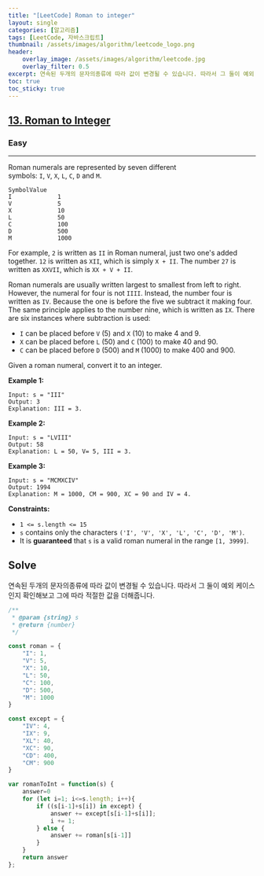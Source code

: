 ```yaml
---
title: "[LeetCode] Roman to integer"
layout: single
categories: [알고리즘]
tags: [LeetCode, 자바스크립트]
thumbnail: /assets/images/algorithm/leetcode_logo.png
header:
    overlay_image: /assets/images/algorithm/leetcode.jpg
    overlay_filter: 0.5
excerpt: 연속된 두개의 문자의종류에 따라 값이 변경될 수 있습니다. 따라서 그 둘이 예외 케이스인지 확인해보고 그에 따라 적절한 값을 더해줍니다.
toc: true
toc_sticky: true
---
```


## **[13. Roman to Integer](https://leetcode.com/problems/roman-to-integer/)**

### **Easy**

---

Roman numerals are represented by seven different symbols: `I`, `V`, `X`, `L`, `C`, `D` and `M`.

```
SymbolValue
I             1
V             5
X             10
L             50
C             100
D             500
M             1000
```

For example, `2` is written as `II` in Roman numeral, just two one's added together. `12` is written as `XII`, which is simply `X + II`. The number `27` is written as `XXVII`, which is `XX + V + II`.

Roman numerals are usually written largest to smallest from left to right. However, the numeral for four is not `IIII`. Instead, the number four is written as `IV`. Because the one is before the five we subtract it making four. The same principle applies to the number nine, which is written as `IX`. There are six instances where subtraction is used:

- `I` can be placed before `V` (5) and `X` (10) to make 4 and 9.
- `X` can be placed before `L` (50) and `C` (100) to make 40 and 90.
- `C` can be placed before `D` (500) and `M` (1000) to make 400 and 900.

Given a roman numeral, convert it to an integer.

**Example 1:**

```
Input: s = "III"
Output: 3
Explanation: III = 3.
```

**Example 2:**

```
Input: s = "LVIII"
Output: 58
Explanation: L = 50, V= 5, III = 3.
```

**Example 3:**

```
Input: s = "MCMXCIV"
Output: 1994
Explanation: M = 1000, CM = 900, XC = 90 and IV = 4.
```

**Constraints:**

- `1 <= s.length <= 15`
- `s` contains only the characters `('I', 'V', 'X', 'L', 'C', 'D', 'M')`.
- It is **guaranteed** that `s` is a valid roman numeral in the range `[1, 3999]`.

## Solve

연속된 두개의 문자의종류에 따라 값이 변경될 수 있습니다. 따라서 그 둘이 예외 케이스인지 확인해보고 그에 따라 적절한 값을 더해줍니다.

```jsx
/**
 * @param {string} s
 * @return {number}
 */

const roman = {
    "I": 1,
    "V": 5,
    "X": 10,
    "L": 50,
    "C": 100,
    "D": 500,
    "M": 1000
}

const except = {
    "IV": 4, 
    "IX": 9, 
    "XL": 40, 
    "XC": 90, 
    "CD": 400, 
    "CM": 900
}

var romanToInt = function(s) {
    answer=0
    for (let i=1; i<=s.length; i++){
        if ((s[i-1]+s[i]) in except) {
            answer += except[s[i-1]+s[i]];
            i += 1;
        } else {
            answer += roman[s[i-1]]
        }
    }
    return answer
};
```